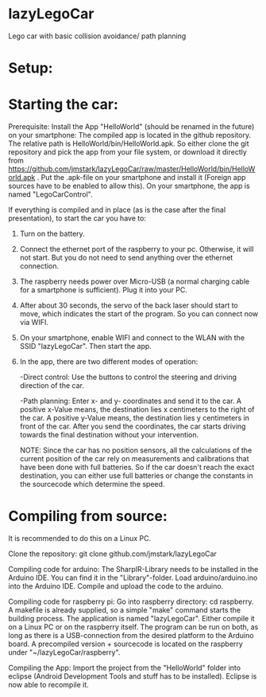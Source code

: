 lazyLegoCar
===========

Lego car with basic collision avoidance/ path planning


Setup:
===========

Starting the car:
===========

Prerequisite:
Install the App "HelloWorld" (should be renamed in the future) on your smartphone: The compiled app is located in the github repository. The relative path is HelloWorld/bin/HelloWorld.apk. So either clone the git repository and pick the app from your file system, or download it directly from https://github.com/jmstark/lazyLegoCar/raw/master/HelloWorld/bin/HelloWorld.apk . Put the .apk-file on your smartphone and install it (Foreign app sources have to be enabled to allow this).
On your smartphone, the app is named "LegoCarControl".

If everything is compiled and in place (as is the case after the final presentation), to start the car you have to:

1. Turn on the battery.

2. Connect the ethernet port of the raspberry to your pc. Otherwise, it will not start. But you do not need to send anything over the ethernet connection.

3. The raspberry needs power over Micro-USB (a normal charging cable for a smartphone is sufficient). Plug it into your PC.

4. After about 30 seconds, the servo of the back laser should start to move, which indicates the start of the program. So you can connect now via WIFI.

5. On your smartphone, enable WIFI and connect to the WLAN with the SSID "lazyLegoCar". Then start the app.

6. In the app, there are two different modes of operation:

	-Direct control: Use the buttons to control the steering and driving direction of the car.

	-Path planning: Enter x- and y- coordinates and send it to the car. A positive x-Value means, the destination lies x centimeters to the right of the car. A positive y-Value means, the destination lies y centimeters in front of the car. After you send the coordinates, the car starts driving towards the final destination without your intervention. 

	NOTE: Since the car has no position sensors, all the calculations of the current position of the car rely on measurements and calibrations that have been done with full batteries. So if the car doesn't reach the exact destination, you can either use full batteries or change the constants in the sourcecode which determine the speed.


Compiling from source:
=================
It is recommended to do this on a Linux PC.

Clone the repository:
git clone github.com/jmstark/lazyLegoCar
 
Compiling code for arduino:
The SharpIR-Library needs to be installed in the Arduino IDE. You can find it in the "Library"-folder.
Load arduino/arduino.ino into the Arduino IDE. Compile and upload the code to the arduino.

Compiling code for raspberry pi:
Go into raspberry directory: cd raspberry.
A makefile is already supplied, so a simple "make" command starts the building process. The application is named "lazyLegoCar".
Either compile it on a Linux PC or on the raspberry itself. The program can be run on both, as long as there is a USB-connection from the desired platform to the Arduino board. A precompiled version + sourcecode is located on the raspberry under "~/lazyLegoCar/raspberry".

Compiling the App:
Import the project from the "HelloWorld" folder into eclipse (Android Development Tools and stuff has to be installed).
Eclipse is now able to recompile it.